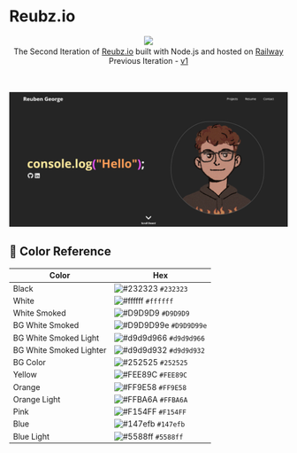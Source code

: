 # Reubz.io

<div align="center">
    <image src="https://raw.githubusercontent.com/Reubzz/personal-website/master/public/Assets/imgs/pfp.png" width="150"></image>
</div>
<div align="center">
    The Second Iteration of <a href="https://reubz.io">Reubz.io</a> built with Node.js and hosted on <a href="https://railway.app/">Railway</a>
    <br/>
    Previous Iteration - <a href="https://reubz.io/archive/home">v1</a>
</div>

<br>
<br>

![demo](https://raw.githubusercontent.com/Reubzz/personal-website/master/public/Assets/imgs/website-screenshot.png)

## 🎨 Color Reference

| Color                   | Hex                                                                      |
| ----------------------- | ------------------------------------------------------------------------ |
| Black                   | ![#232323](https://via.placeholder.com/10/232323?text=+) `#232323`       |
| White                   | ![#ffffff](https://via.placeholder.com/10/ffffff?text=+) `#ffffff`       |
| White Smoked            | ![#D9D9D9](https://via.placeholder.com/10/D9D9D9?text=+) `#D9D9D9`       |
| BG White Smoked         | ![#D9D9D99e](https://via.placeholder.com/10/d9d9d99e?text=+) `#D9D9D99e` |
| BG White Smoked Light   | ![#d9d9d966](https://via.placeholder.com/10/d9d9d966?text=+) `#d9d9d966` |
| BG White Smoked Lighter | ![#d9d9d932](https://via.placeholder.com/10/d9d9d932?text=+) `#d9d9d932` |
| BG Color                | ![#252525](https://via.placeholder.com/10/252525?text=+) `#252525`       |
| Yellow                  | ![#FEE89C](https://via.placeholder.com/10/FEE89C?text=+) `#FEE89C`       |
| Orange                  | ![#FF9E58](https://via.placeholder.com/10/FF9E58?text=+) `#FF9E58`       |
| Orange Light            | ![#FFBA6A](https://via.placeholder.com/10/FFBA6A?text=+) `#FFBA6A`       |
| Pink                    | ![#F154FF](https://via.placeholder.com/10/F154FF?text=+) `#F154FF`       |
| Blue                    | ![#147efb](https://via.placeholder.com/10/147efb?text=+) `#147efb`       |
| Blue Light              | ![#5588ff](https://via.placeholder.com/10/5588ff?text=+) `#5588ff`       |
